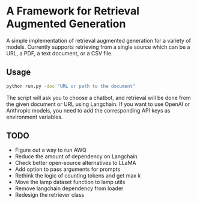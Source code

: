 # A Framework for Retrieval Augmented Generation

A simple implementation of retrieval augmented generation for a variety of models. Currently supports retrieving from a single source which can be a URL, a PDF, a text document, or a CSV file.

## Usage

```bash
python run.py -doc "URL or path to the document"
```
The script will ask you to choose a chatbot, and retrieval will be done from the given document or URL using Langchain. If you want to use OpenAI or Anthropic models, you need to add the corresponding API keys as environment variables.

## TODO 
  * Figure out a way to run AWQ 
  * Reduce the amount of dependency on Langchain 
  * Check better open-source alternatives to LLaMA 
  * Add option to pass arguments for prompts
  * Rethink the logic of counting tokens and get max k 
  * Move the lamp dataset function to lamp utils 
  * Remove langchain dependency from loader 
  * Redesign the retriever class 
